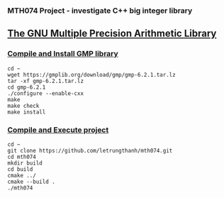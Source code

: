 ### MTH074 Project - investigate C++ big integer library

## [The GNU Multiple Precision Arithmetic Library](https://gmplib.org/)

### [Compile and Install GMP library](https://gmplib.org/manual/Installing-GMP)

~~~
cd ~
wget https://gmplib.org/download/gmp/gmp-6.2.1.tar.lz
tar -xf gmp-6.2.1.tar.lz
cd gmp-6.2.1
./configure --enable-cxx
make
make check
make install
~~~

### [Compile and Execute project](https://github.com/letrungthanh/mth074#readme)
~~~
cd ~
git clone https://github.com/letrungthanh/mth074.git
cd mth074
mkdir build
cd build
cmake ../
cmake --build .
./mth074
~~~
